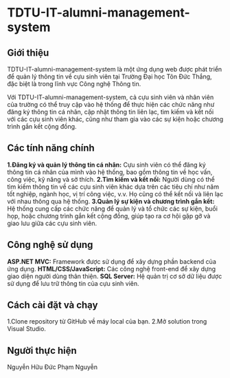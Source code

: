 # TDTU-IT-alumni-management-system
## Giới thiệu
TDTU-IT-alumni-management-system là một ứng dụng web được phát triển để quản lý thông tin về cựu sinh viên tại Trường Đại học Tôn Đức Thắng, đặc biệt là trong lĩnh vực Công nghệ Thông tin.

Với TDTU-IT-alumni-management-system, cả cựu sinh viên và nhân viên của trường có thể truy cập vào hệ thống để thực hiện các chức năng như đăng ký thông tin cá nhân, cập nhật thông tin liên lạc, tìm kiếm và kết nối với các cựu sinh viên khác, cũng như tham gia vào các sự kiện hoặc chương trình gắn kết cộng đồng.
## Các tính năng chính
**1.Đăng ký và quản lý thông tin cá nhân:** Cựu sinh viên có thể đăng ký thông tin cá nhân của mình vào hệ thống, bao gồm thông tin về học vấn, công việc, kỹ năng và sở thích.
**2.Tìm kiếm và kết nối:** Người dùng có thể tìm kiếm thông tin về các cựu sinh viên khác dựa trên các tiêu chí như năm tốt nghiệp, ngành học, vị trí công việc, v.v. Họ cũng có thể kết nối và liên lạc với nhau thông qua hệ thống.
**3.Quản lý sự kiện và chương trình gắn kết:**  Hệ thống cung cấp các chức năng để quản lý và tổ chức các sự kiện, buổi họp, hoặc chương trình gắn kết cộng đồng, giúp tạo ra cơ hội gặp gỡ và giao lưu giữa các cựu sinh viên.
## Công nghệ sử dụng
**ASP.NET MVC:** Framework được sử dụng để xây dựng phần backend của ứng dụng.
**HTML/CSS/JavaScript:** Các công nghệ front-end để xây dựng giao diện người dùng thân thiện.
**SQL Server:** Hệ quản trị cơ sở dữ liệu được sử dụng để lưu trữ thông tin của cựu sinh viên.
## Cách cài đặt và chạy
1.Clone repository từ GitHub về máy local của bạn.
2.Mở solution trong Visual Studio.
## Người thực hiện
Nguyễn Hữu Đức
Phạm Nguyễn
